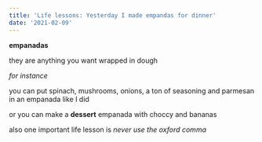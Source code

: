 ```yaml
---
title: 'Life lessons: Yesterday I made empandas for dinner'
date: '2021-02-09'
---
```


**empanadas**

they are anything you want
wrapped in dough

*for instance*

you can put spinach, mushrooms, onions, a ton of seasoning and parmesan in an empanada like I did

or you can make a **dessert** empanada with choccy and bananas

also one important life lesson is *never use the oxford comma*